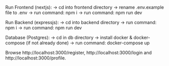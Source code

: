 Run Frontend (nextjs):
-> cd into frontend directory
-> rename .env.example file to .env
-> run command: npm i
-> run command: npm run dev

Run Backend (expressjs):
-> cd into backend directory
-> run command: npm i
-> run command: npm run dev

Database (Postgres):
-> cd in db directory
-> install docker & docker-compose (if not already done)
-> run command: docker-compose up

Browse http://localhost:3000/register, http://localhost:3000/login and http://localhost:3000/profile.
